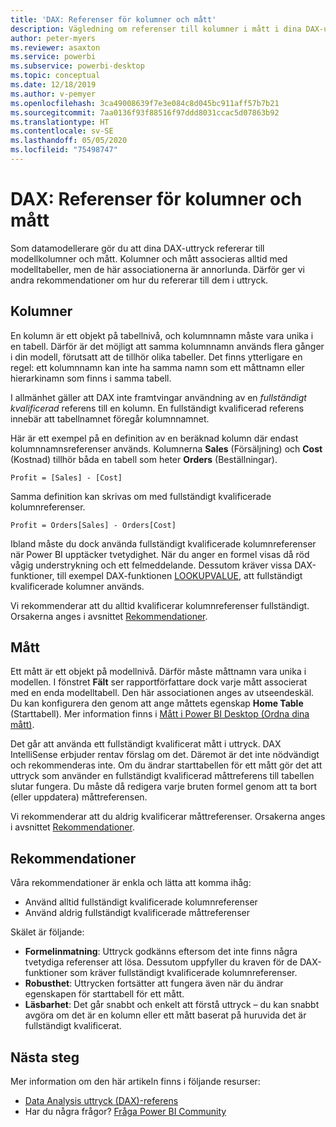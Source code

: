 ```yaml
---
title: 'DAX: Referenser för kolumner och mått'
description: Vägledning om referenser till kolumner i mått i dina DAX-uttryck.
author: peter-myers
ms.reviewer: asaxton
ms.service: powerbi
ms.subservice: powerbi-desktop
ms.topic: conceptual
ms.date: 12/18/2019
ms.author: v-pemyer
ms.openlocfilehash: 3ca49008639f7e3e084c8d045bc911aff57b7b21
ms.sourcegitcommit: 7aa0136f93f88516f97ddd8031ccac5d07863b92
ms.translationtype: HT
ms.contentlocale: sv-SE
ms.lasthandoff: 05/05/2020
ms.locfileid: "75498747"
---
```

# <a name="dax-column-and-measure-references"></a>DAX: Referenser för kolumner och mått

Som datamodellerare gör du att dina DAX-uttryck refererar till modellkolumner och mått. Kolumner och mått associeras alltid med modelltabeller, men de här associationerna är annorlunda. Därför ger vi andra rekommendationer om hur du refererar till dem i uttryck.

## <a name="columns"></a>Kolumner

En kolumn är ett objekt på tabellnivå, och kolumnnamn måste vara unika i en tabell. Därför är det möjligt att samma kolumnnamn används flera gånger i din modell, förutsatt att de tillhör olika tabeller. Det finns ytterligare en regel: ett kolumnnamn kan inte ha samma namn som ett måttnamn eller hierarkinamn som finns i samma tabell.

I allmänhet gäller att DAX inte framtvingar användning av en _fullständigt kvalificerad_ referens till en kolumn. En fullständigt kvalificerad referens innebär att tabellnamnet föregår kolumnnamnet.

Här är ett exempel på en definition av en beräknad kolumn där endast kolumnnamnsreferenser används. Kolumnerna **Sales** (Försäljning) och **Cost** (Kostnad) tillhör båda en tabell som heter **Orders** (Beställningar).

```dax
Profit = [Sales] - [Cost]
```

Samma definition kan skrivas om med fullständigt kvalificerade kolumnreferenser.

```dax
Profit = Orders[Sales] - Orders[Cost]
```

Ibland måste du dock använda fullständigt kvalificerade kolumnreferenser när Power BI upptäcker tvetydighet. När du anger en formel visas då röd vågig understrykning och ett felmeddelande. Dessutom kräver vissa DAX-funktioner, till exempel DAX-funktionen [LOOKUPVALUE](/dax/lookupvalue-function-dax), att fullständigt kvalificerade kolumner används.

Vi rekommenderar att du alltid kvalificerar kolumnreferenser fullständigt. Orsakerna anges i avsnittet [Rekommendationer](#recommendations).

## <a name="measures"></a>Mått

Ett mått är ett objekt på modellnivå. Därför måste måttnamn vara unika i modellen. I fönstret **Fält** ser rapportförfattare dock varje mått associerat med en enda modelltabell. Den här associationen anges av utseendeskäl. Du kan konfigurera den genom att ange måttets egenskap **Home Table** (Starttabell). Mer information finns i [Mått i Power BI Desktop (Ordna dina mått)](../desktop-measures.md#organizing-your-measures).

Det går att använda ett fullständigt kvalificerat mått i uttryck. DAX IntelliSense erbjuder rentav förslag om det. Däremot är det inte nödvändigt och rekommenderas inte. Om du ändrar starttabellen för ett mått gör det att uttryck som använder en fullständigt kvalificerad måttreferens till tabellen slutar fungera. Du måste då redigera varje bruten formel genom att ta bort (eller uppdatera) måttreferensen.

Vi rekommenderar att du aldrig kvalificerar måttreferenser. Orsakerna anges i avsnittet [Rekommendationer](#recommendations).

## <a name="recommendations"></a>Rekommendationer

Våra rekommendationer är enkla och lätta att komma ihåg:

- Använd alltid fullständigt kvalificerade kolumnreferenser
- Använd aldrig fullständigt kvalificerade måttreferenser

Skälet är följande:

- **Formelinmatning**: Uttryck godkänns eftersom det inte finns några tvetydiga referenser att lösa. Dessutom uppfyller du kraven för de DAX-funktioner som kräver fullständigt kvalificerade kolumnreferenser.
- **Robusthet**: Uttrycken fortsätter att fungera även när du ändrar egenskapen för starttabell för ett mått.
- **Läsbarhet**: Det går snabbt och enkelt att förstå uttryck – du kan snabbt avgöra om det är en kolumn eller ett mått baserat på huruvida det är fullständigt kvalificerat.

## <a name="next-steps"></a>Nästa steg

Mer information om den här artikeln finns i följande resurser:

- [Data Analysis uttryck (DAX)-referens](/dax/)
- Har du några frågor? [Fråga Power BI Community](https://community.powerbi.com/)
